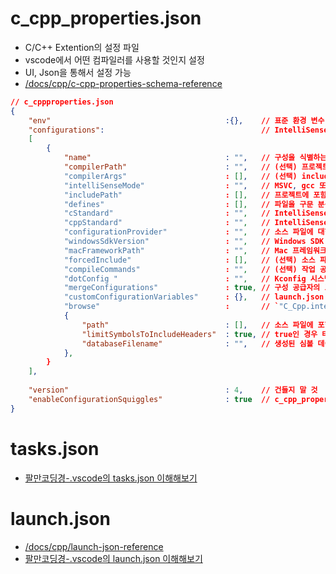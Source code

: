 # c_cpp_properties.json
- C/C++ Extention의 설정 파일
- vscode에서 어떤 컴파일러를 사용할 것인지 설정
- UI, Json을 통해서 설정 가능
- [/docs/cpp/c-cpp-properties-schema-reference](https://code.visualstudio.com/docs/cpp/c-cpp-properties-schema-reference)

```json
// c_cppproperties.json
{
    "env"                                       :{},    // 표준 환경 변수 구문을 통해 구성에서 대체할 수 있는 사용자 정의 변수 배열
    "configurations":                                   // IntelliSense 엔진에 프로젝트와 기본 설정에 대한 정보를 제공하는 구성 객체 배열
    [
        {
            "name"                              : "",   // 구성을 식별하는 이름 (예: Linux, Mac, Win32)
            "compilerPath"                      : "",   // (선택) 프로젝트를 빌드하는 컴파일러의 전체 경로 (예: `/usr/bin/gcc`: IntelliSense를 보다 정확하게 활성화하기 위해 사용)
            "compilerArgs"                      : [],   // (선택) include 또는 defines를 수정하기 위한 컴파일러 인수 (예: "-m32")
            "intelliSenseMode"                  : "",   // MSVC, gcc 또는 Clang의 아키텍처별 변형에 매핑되는 IntelliSense 모드 설정하지 않으면 `${default}`로 설정됨
            "includePath"                       : [],   // 프로젝트에 포함시킬 헤더 파일이 들어있는 폴더의 경로
            "defines"                           : [],   // 파일을 구문 분석하는 동안 IntelliSense 엔진이 사용할 전처리기 정의 목록
            "cStandard"                         : "",   // IntelliSense에 사용할 C 언어 표쥰 버전
            "cppStandard"                       : "",   // IntelliSense에 사용할 C++ 언어 표준 버전
            "configurationProvider"             : "",   // 소스 파일에 대한 IntelliSense 구성 정보를 제공할 수 있는 VS Code의 확장 ID
            "windowsSdkVersion"                 : "",   // Windows SDK 버전
            "macFrameworkPath"                  : "",   // Mac 프레임워크에서 포함된 헤더를 검색하는 동안 IntelliSense 엔진이 사용할 경로 (macOS 구성에서만 지원)
            "forcedInclude"                     : [],   // (선택) 소스 파일의 다른 문자가 처리되기 전에 포함되어야 하는 파일 목록
            "compileCommands"                   : "",   // (선택) 작업 공간의 파일에 대한 전체 경로
            "dotConfig "                        : "",   // Kconfig 시스템이 만든 .config 파일에 대한 경로
            "mergeConfigurations"               : true, // 구성 공급자의 포함 경로, 정의 및 강제 포함과 포함 경로를 병합하도록 설정
            "customConfigurationVariables"      : {},   // launch.json 또는 tasks.json의 입력 변수에 사용할 `${cpptools:activeConfigCustomVariable}` 명령을 통해 쿼리할 수 있는 사용자 지정 변수
            "browse"                            :       // `"C_Cpp.intelliSenseEngine"`이 `"Tag Parser"`(`"fuzzy"` IntelliSense 또는 `"browse"` 엔진이라고도 함)로 설정될 때 사용되는 속성 집합
            {
                "path"                          : [],   // 소스 파일에 포함된 헤더를 검색하기 위한 태그 파서의 경로 목록
                "limitSymbolsToIncludeHeaders"  : true, // true인 경우 태그 파서는 소스 파일에 의해 직접 또는 간접적으로 포함된 코드 파일만 파싱
                "databaseFilename"              : "",   // 생성된 심볼 데이터베이스 경로
            },   
        }
    ],
    
    "version"                                   : 4,    // 건들지 말 것
    "enableConfigurationSquiggles"              : true  // c_cpp_properties.json 파일에서 감지된 오류를 C/C++ 확장자에 보고하려면 true로 설정
}
```

# tasks.json
- [팔만코딩경-.vscode의 tasks.json 이해해보기](https://80000coding.oopy.io/93593d7e-617f-412e-9615-8051bd16104f)

# launch.json
- [/docs/cpp/launch-json-reference](https://code.visualstudio.com/docs/cpp/launch-json-reference)
- [팔만코딩경-.vscode의 launch.json 이해해보기](https://80000coding.oopy.io/35e98af5-73df-4c4c-947d-5ceb8848c361#35e98af5-73df-4c4c-947d-5ceb8848c361)